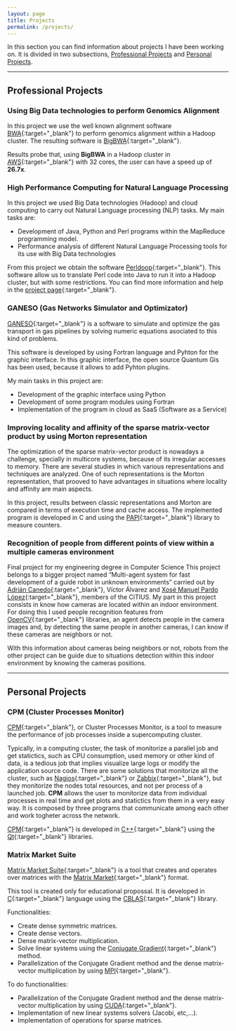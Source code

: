 ```yaml
---
layout: page
title: Projects
permalink: /projects/
---
```


In this section you can find information about projects I have been working on. It is divided in two subsections, [Professional Projects](#professional) and [Personal Projects](#personal).

---

## <a name="professional"></a>Professional Projects ##

### Using Big Data technologies to perform Genomics Alignment ###

In this project we use the well known alignment software [BWA](https://github.com/lh3/bwa){:target="_blank"} to perform genomics alignment within a Hadoop cluster. The resulting software is [BigBWA](https://github.com/citiususc/BigBWA){:target="_blank"}.

Results probe that, using **BigBWA** in a Hadoop cluster in [AWS](https://aws.amazon.com/){:target="_blank"} with 32 cores, the user can have a speed up of **26.7x**.

### High Performance Computing for Natural Language Processing ###

In this project we used Big Data technologies (Hadoop) and cloud computing to carry out Natural Language processing (NLP) tasks. My main tasks are:

* Development of Java, Python and Perl programs within the MapReduce programming model.
* Performance analysis of different Natural Language Processing  tools for its use with Big Data technologies

From this project we obtain the software [Perldoop](https://github.com/citiususc/perldoop){:target="_blank"}. This software allow us to translate Perl code into Java to run it into a Hadoop cluster, but with some restrictions. You can find more information and help in the [project page](https://proxectos.citius.usc.es/hpcpln/){:target="_blank"}.

### GANESO (Gas Networks Simulator and Optimizator) ###

[GANESO](http://www.reganosa.com/es/software-ganeso){:target="_blank"} is a software to simulate and optimize the gas transport in gas pipelines by solving numeric equations asociated to this kind of problems.

This software is developed by using Fortran language and Pyhton for the graphic interface. In this graphic interface, the open source Quantum Gis has been used, because it allows to add Pyhton plugins.

My main tasks in this project are:

* Development of the graphic interface using Python
* Development of some program modules using Fortran
* Implementation of the program in cloud as SaaS (Software as a Service)

### Improving locality and affinity of the sparse matrix-vector product by using Morton representation ###

The optimization of the sparse matrix-vector product is nowadays a challenge, specially in multicore systems, because of its irregular accesses to memory. There are several studies in which various representations and techniques are analyzed. One of such representations is the Morton representation, that prooved to have advantages in situations where locality and affinity are main aspects.

In this project, results between classic representations and Morton are compared in terms of execution time and cache access. The implemented program is developed in C and using the [PAPI](http://icl.cs.utk.edu/papi/){:target="_blank"} library to measure counters.

### Recognition of people from different points of view within a multiple cameras environment ###

Final project for my engineering degree in Computer Science
This project belongs to a bigger project named “Multi-agent system for fast development of a guide robot in unknown environments” carried out by [Adrián Canedo](https://acanedorodriguez.wordpress.com/){:target="_blank"}, Víctor Álvarez and [Xosé Manuel Pardo López](https://persoal.citius.usc.es/xose.pardo/){:target="_blank"}, members of the CiTIUS. My part in this project consists in know how cameras are located within an indoor environment. For doing this I used people recognition features from [OpenCV](http://opencv.org/){:target="_blank"} libraries, an agent detects people in the camera images and, by detecting the same people in another cameras, I can know if these cameras are neighbors or not.

With this information about cameras being neighbors or not, robots from the other project can be guide due to situations detection within this indoor environment by knowing the cameras positions.

---

## <a name="personal"></a>Personal Projects ##

### CPM (Cluster Processes Monitor) ###

[CPM](https://github.com/jmabuin/CPM){:target="_blank"}, or Cluster Processes Monitor, is a tool to measure the performance of job processes inside a supercomputing cluster.

Typically, in a computing cluster, the task of monitorize a parallel job and get statictics, such as CPU consumption, used memory or other kind of data, is a tedious job that implies visualize large logs or modify the application source code. There are some solutions that monitorize all the cluster, such as [Nagios](https://www.nagios.org/){:target="_blank"} or [Zabbix](http://www.zabbix.com/){:target="_blank"}, but they monitorize the nodes total resources, and not per process of a launched job. **CPM** allows the user to monitorize data from individual processes in real time and get plots and statictics from them in a very easy way. It is composed by three programs that communicate among each other and work togheter across the network.

[CPM](https://github.com/jmabuin/CPM){:target="_blank"} is developed in [C++](https://en.wikipedia.org/wiki/C%2B%2B){:target="_blank"} using the [Qt](https://en.wikipedia.org/wiki/Qt_%28software%29){:target="_blank"} libraries.

### Matrix Market Suite ###

[Matrix Market Suite](https://github.com/jmabuin/matrix-market-suite){:target="_blank"} is a tool that creates and operates over matrices with the [Matrix Market](math.nist.gov/MatrixMarket/){:target="_blank"}  format.

This tool is created only for educational propossal. It is developed in [C](https://en.wikipedia.org/wiki/C_%28programming_language%29){:target="_blank"} language using the [CBLAS](https://en.wikipedia.org/wiki/Basic_Linear_Algebra_Subprograms){:target="_blank"} library.

Functionalities:

- <i class="fa fa-check-square-o" aria-hidden="true"></i> Create dense symmetric matrices.
- <i class="fa fa-check-square-o" aria-hidden="true"></i> Create dense vectors.
- <i class="fa fa-check-square-o" aria-hidden="true"></i> Dense matrix-vector multiplication.
- <i class="fa fa-check-square-o" aria-hidden="true"></i> Solve linear systems using the [Conjugate Gradient](https://en.wikipedia.org/wiki/Conjugate_gradient_method){:target="_blank"} method.
- <i class="fa fa-check-square-o" aria-hidden="true"></i> Parallelization of the Conjugate Gradient method and the dense matrix-vector multiplication by using [MPI](https://en.wikipedia.org/wiki/Message_Passing_Interface){:target="_blank"}.

To do functionalities:

- <i class="fa fa-square-o" aria-hidden="true"></i>
 Parallelization of the Conjugate Gradient method and the dense matrix-vector multiplication by using [CUDA](https://en.wikipedia.org/wiki/CUDA){:target="_blank"}.
- <i class="fa fa-square-o" aria-hidden="true"></i>
 Implementation of new linear systems solvers (Jacobi, etc,...).
- <i class="fa fa-square-o" aria-hidden="true"></i>
 Implementation of operations for sparse matrices.

